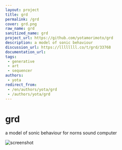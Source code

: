 ```yaml
---
layout: project
title: grd
permalink: /grd
cover: grd.png
raw_name: grd
sanitized_name: grd
project_url: https://github.com/yotamorimoto/grd
description: a model of sonic behaviour
discussion_url: https://llllllll.co/t/grd/33768
documentation_url: 
tags:
 - generative
 - art
 - sequencer
authors:
 - yota
redirect_from:
 - /en/authors/yota/grd
 - /authors/yota/grd
---
```

# grd
a model of sonic behaviour for norns sound computer

![screenshot](https://raw.githubusercontent.com/yotamorimoto/grd/HEAD/grd.png)
